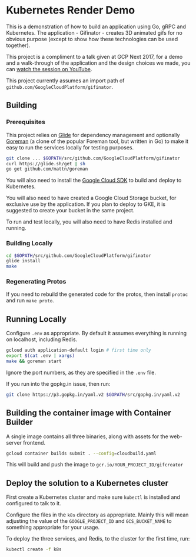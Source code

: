 # Kubernetes Render Demo

This is a demonstration of how to build an application using Go, gRPC and Kubernetes. The application - Gifinator -
creates 3D animated gifs for no obvious purpose (except to show how these technologies can be used together).

This project is a compliment to a talk given at GCP Next 2017, for a demo and a walk-through of the application and the design choices we made, you can [watch the session on YouTube](https://www.youtube.com/watch?v=YiNt4kUnnIM).

This project currently assumes an import path of `github.com/GoogleCloudPlatform/gifinator`.

## Building

### Prerequisites

This project relies on [Glide](https://glide.sh) for dependency management and optionally [Goreman](https://github.com/mattn/goreman) (a clone of the popular Foreman tool, but written in Go) to
make it easy to run the services locally for testing purposes.

```bash
git clone ... $GOPATH/src/github.com/GoogleCloudPlatform/gifinator
curl https://glide.sh/get | sh
go get github.com/mattn/goreman
```

You will also need to install the [Google Cloud SDK](https://cloud.google.com/sdk/downloads) to build
and deploy to Kubernetes.

You will also need to have created a Google Cloud Storage bucket, for exclusive
use by the application. If you plan to deploy to GKE, it is suggested to
create your bucket in the same project.

To run and test locally, you will also need to have Redis installed and running.

### Building Locally

```bash
cd $GOPATH/src/github.com/GoogleCloudPlatform/gifinator
glide install
make
```

### Regenerating Protos

If you need to rebuild the generated code for the protos, then install `protoc`
and run `make proto`.

## Running Locally

Configure `.env` as appropriate. By default it assumes everything is running on
localhost, including Redis.

```bash
gcloud auth application-default login # first time only
export $(cat .env | xargs)
make && goreman start
```

Ignore the port numbers, as they are specified in the `.env` file.

If you run into the gopkg.in issue, then run:

```bash
git clone https://p3.gopkg.in/yaml.v2 $GOPATH/src/gopkg.in/yaml.v2
```

## Building the container image with Container Builder

A single image contains all three binaries, along with assets for the web-server
frontend.

```bash
gcloud container builds submit . --config=cloudbuild.yaml
```

This will build and push the image to `gcr.io/YOUR_PROJECT_ID/gifcreator`

## Deploy the solution to a Kubernetes cluster

First create a Kubernetes cluster and make sure `kubectl` is installed and configured
to talk to it.

Configure the files in the `k8s` directory as appropriate. Mainly this will mean
adjusting the value of the `GOOGLE_PROJECT_ID` and `GCS_BUCKET_NAME` to something
appropriate for your usage.

To deploy the three services, and Redis, to the cluster for the first time, run:
```bash
kubectl create -f k8s
```
